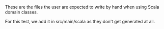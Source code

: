 These are the files the user are expected to write by hand when using Scala domain classes. 

For this test, we add it in src/main/scala as they don't get generated at all.
